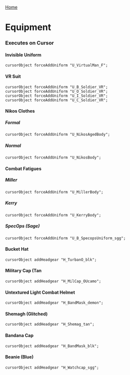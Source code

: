 [Home](readme.md)
# Equipment 
 ### **Executes on Cursor**
#### Invisible Uniform
```sqf
cursorObject forceAddUniform "U_VirtualMan_F";
```
#### VR Suit
```sqf
cursorObject forceAddUniform "U_B_Soldier_VR";  
cursorObject forceAddUniform "U_O_Soldier_VR";  
cursorObject forceAddUniform "U_I_Soldier_VR";  
cursorObject forceAddUniform "U_C_Soldier_VR";
```
#### Nikos Clothes
##### Formal
```sqf
cursorObject forceAddUniform "U_NikosAgedBody";
```
##### Normal
```sqf
cursorObject forceAddUniform "U_NikosBody";
```
#### Combat Fatigues
##### Miller
```sqf
cursorObject forceAddUniform "U_MillerBody";
```
##### Kerry
```sqf
cursorObject forceAddUniform "U_KerryBody";
```
##### SpecOps (Sage)
```sqf
cursorObject forceAddUniform "U_B_SpecopsUniform_sgg";
```
#### Bucket Hat
```sqf
cursorObject addHeadgear "H_TurbanO_blk";
```
#### Military Cap (Tan
```sqf
cursorObject addHeadgear "H_MilCap_OUcamo";
```
#### Untextured Light Combat Helmet
```sqf
cursorObject addHeadgear "H_BandMask_demon";
```
#### Shemagh (Glitched)
```sqf
cursorObject addHeadgear "H_Shemag_tan";
```
#### Bandana Cap
```sqf
cursorObject addHeadgear "H_BandMask_blk";
```
#### Beanie (Blue)
```sqf
cursorObject addHeadgear "H_Watchcap_sgg";
```
